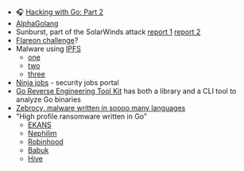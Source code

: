 - 🎧 [Hacking with Go: Part 2](https://gotime.fm/251)
- [AlphaGolang](https://github.com/SentineLabs/AlphaGolang)
- Sunburst, part of the SolarWinds attack [report 1](https://www.microsoft.com/security/blog/2021/03/04/goldmax-goldfinder-sibot-analyzing-nobelium-malware/) [report 2](https://www.mandiant.com/resources/sunshuttle-second-stage-backdoor-targeting-us-based-entity)
- [Flareon challenge](https://flare-on.com/)?
- Malware using [IPFS](https://ipfs.io/)
  - [one](https://www.anomali.com/blog/the-interplanetary-storm-new-malware-in-wild-using-interplanetary-file-systems-ipfs-p2p-network) 
  - [two](https://www.intezer.com/blog/research/a-storm-is-brewing-ipstorm-now-has-linux-malware/)
  - [three](https://www.bitdefender.com/files/News/CaseStudies/study/376/Bitdefender-Whitepaper-IPStorm.pdf)
- [Ninja jobs](https://ninjajobs.org) - security jobs portal
- [Go Reverse Engineering Tool Kit](https://github.com/goretk/) has both a library and a CLI tool to analyze Go binaries 
- [Zebrocy, malware written in soooo many languages](https://securelist.com/zebrocys-multilanguage-malware-salad/90680/)
- "High profile ransomware written in Go"
  - [EKANS](https://www.sentinelone.com/labs/new-snake-ransomware-adds-itself-to-the-increasing-collection-of-golang-crimeware/)
  - [Nephilim](https://securelist.com/evolution-of-jsworm-ransomware/102428/)
  - [Robinhood](https://www.trendmicro.com/vinfo/fr/security/news/cybercrime-and-digital-threats/robbinhood-ransomware-banks-on-bad-reputation-to-extort-money-from-victims)
  - [Babuk](https://www.bleepingcomputer.com/news/security/babuk-ransomwares-full-source-code-leaked-on-hacker-forum/)
  - [Hive](https://blogs.blackberry.com/en/2021/07/threat-thursday-hive-ransomware)
